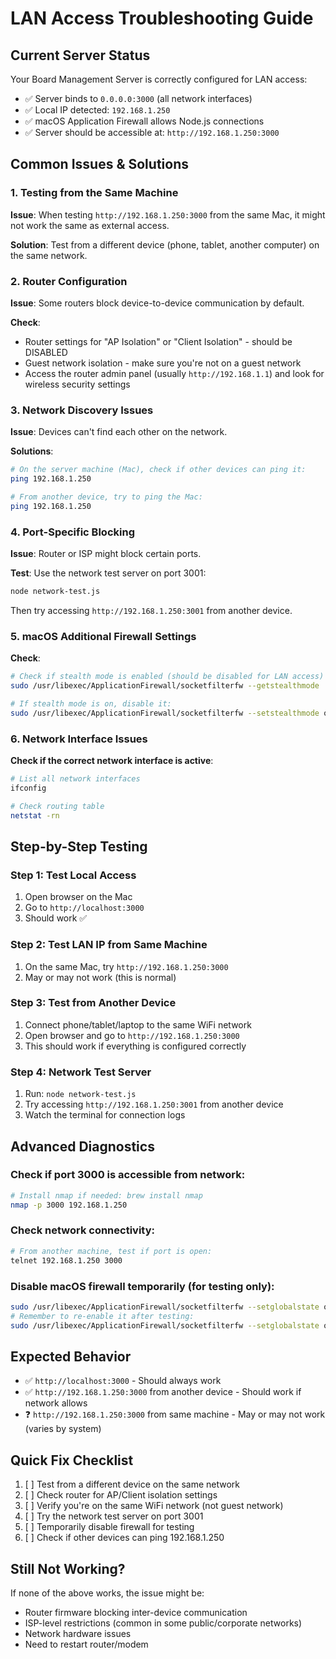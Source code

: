 # LAN Access Troubleshooting Guide

## Current Server Status
Your Board Management Server is correctly configured for LAN access:
- ✅ Server binds to `0.0.0.0:3000` (all network interfaces)
- ✅ Local IP detected: `192.168.1.250`
- ✅ macOS Application Firewall allows Node.js connections
- ✅ Server should be accessible at: `http://192.168.1.250:3000`

## Common Issues & Solutions

### 1. Testing from the Same Machine
**Issue**: When testing `http://192.168.1.250:3000` from the same Mac, it might not work the same as external access.

**Solution**: Test from a different device (phone, tablet, another computer) on the same network.

### 2. Router Configuration
**Issue**: Some routers block device-to-device communication by default.

**Check**: 
- Router settings for "AP Isolation" or "Client Isolation" - should be DISABLED
- Guest network isolation - make sure you're not on a guest network
- Access the router admin panel (usually `http://192.168.1.1`) and look for wireless security settings

### 3. Network Discovery Issues
**Issue**: Devices can't find each other on the network.

**Solutions**:
```bash
# On the server machine (Mac), check if other devices can ping it:
ping 192.168.1.250

# From another device, try to ping the Mac:
ping 192.168.1.250
```

### 4. Port-Specific Blocking
**Issue**: Router or ISP might block certain ports.

**Test**: Use the network test server on port 3001:
```bash
node network-test.js
```
Then try accessing `http://192.168.1.250:3001` from another device.

### 5. macOS Additional Firewall Settings
**Check**:
```bash
# Check if stealth mode is enabled (should be disabled for LAN access)
sudo /usr/libexec/ApplicationFirewall/socketfilterfw --getstealthmode

# If stealth mode is on, disable it:
sudo /usr/libexec/ApplicationFirewall/socketfilterfw --setstealthmode off
```

### 6. Network Interface Issues
**Check if the correct network interface is active**:
```bash
# List all network interfaces
ifconfig

# Check routing table
netstat -rn
```

## Step-by-Step Testing

### Step 1: Test Local Access
1. Open browser on the Mac
2. Go to `http://localhost:3000`
3. Should work ✅

### Step 2: Test LAN IP from Same Machine
1. On the same Mac, try `http://192.168.1.250:3000`
2. May or may not work (this is normal)

### Step 3: Test from Another Device
1. Connect phone/tablet/laptop to the same WiFi network
2. Open browser and go to `http://192.168.1.250:3000`
3. This should work if everything is configured correctly

### Step 4: Network Test Server
1. Run: `node network-test.js`
2. Try accessing `http://192.168.1.250:3001` from another device
3. Watch the terminal for connection logs

## Advanced Diagnostics

### Check if port 3000 is accessible from network:
```bash
# Install nmap if needed: brew install nmap
nmap -p 3000 192.168.1.250
```

### Check network connectivity:
```bash
# From another machine, test if port is open:
telnet 192.168.1.250 3000
```

### Disable macOS firewall temporarily (for testing only):
```bash
sudo /usr/libexec/ApplicationFirewall/socketfilterfw --setglobalstate off
# Remember to re-enable it after testing:
sudo /usr/libexec/ApplicationFirewall/socketfilterfw --setglobalstate on
```

## Expected Behavior
- ✅ `http://localhost:3000` - Should always work
- ✅ `http://192.168.1.250:3000` from another device - Should work if network allows
- ❓ `http://192.168.1.250:3000` from same machine - May or may not work (varies by system)

## Quick Fix Checklist
1. [ ] Test from a different device on the same network
2. [ ] Check router for AP/Client isolation settings
3. [ ] Verify you're on the same WiFi network (not guest network)
4. [ ] Try the network test server on port 3001
5. [ ] Temporarily disable firewall for testing
6. [ ] Check if other devices can ping 192.168.1.250

## Still Not Working?
If none of the above works, the issue might be:
- Router firmware blocking inter-device communication
- ISP-level restrictions (common in some public/corporate networks)
- Network hardware issues
- Need to restart router/modem

